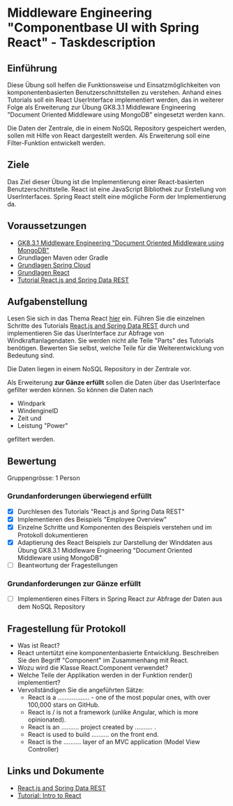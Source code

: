 # Middleware Engineering "Componentbase UI with Spring React" - Taskdescription

## Einführung

Diese Übung soll helfen die Funktionsweise und Einsatzmöglichkeiten von komponentenbasierten Benutzerschnittstellen zu verstehen.
Anhand eines Tutorials soll ein React UserInterface implementiert werden, das in weiterer Folge als Erweiterung zur Übung GK8.3.1 Middleware Engineering "Document Oriented Middleware using MongoDB" eingesetzt werden kann.

Die Daten der Zentrale, die in einem NoSQL Repository gespeichert werden, sollen mit Hilfe von React dargestellt werden. Als Erweiterung soll eine Filter-Funktion entwickelt werden.


## Ziele

Das Ziel dieser Übung ist die Implementierung einer React-basierten Benutzerschnittstelle. React ist eine JavaScript Bibliothek zur Erstellung von UserInterfaces. Spring React stellt eine mögliche Form der Implementierung da.

## Voraussetzungen

* [GK8.3.1 Middleware Engineering "Document Oriented Middleware using MongoDB"](https://elearning.tgm.ac.at/mod/assign/view.php?id=56851)
* Grundlagen Maven oder Gradle
* [Grundlagen Spring Cloud](https://spring.io/)
* [Grundlagen React](https://reactjs.org/tutorial/tutorial.html)
* [Tutorial React.js and Spring Data REST](https://spring.io/guides/tutorials/react-and-spring-data-rest/)


## Aufgabenstellung

Lesen Sie sich in das Thema React [hier](https://reactjs.org) ein.
Führen Sie die einzelnen Schritte des Tutorials [React.js and Spring Data REST](https://spring.io/guides/tutorials/react-and-spring-data-rest/#react-and-spring-data-rest-part-3) durch und implementieren Sie das UserInterface zur Abfrage von Windkraftanlagendaten. Sie werden nicht alle Teile "Parts" des Tutorials benötigen. Bewerten Sie selbst, welche Teile für die Weiterentwicklung von Bedeutung sind.

Die Daten liegen in einem NoSQL Repository in der Zentrale vor.

Als Erweiterung **zur Gänze erfüllt** sollen die Daten über das UserInterface gefilter werden können. So können die Daten nach
- Windpark
- WindengineID
- Zeit und
- Leistung "Power"

gefiltert werden.

## Bewertung
Gruppengrösse: 1 Person
### Grundanforderungen **überwiegend erfüllt**
- [x] Durchlesen des Tutorials "React.js and Spring Data REST"
- [x] Implementieren des Beispiels "Employee Overview"
- [x] Einzelne Schritte und Komponenten des Beispiels verstehen und im Protokoll dokumentieren
- [x] Adaptierung des React Beispiels zur Darstellung der Winddaten aus Übung GK8.3.1 Middleware Engineering "Document Oriented Middleware using MongoDB"
- [ ] Beantwortung der Fragestellungen
### Grundanforderungen **zur Gänze erfüllt**
- [ ] Implementieren eines Filters in Spring React zur Abfrage der Daten aus dem NoSQL Repository


## Fragestellung für Protokoll

+ Was ist React?
+ React untertützt eine komponentenbasierte Entwicklung. Beschreiben Sie den Begriff "Component" im Zusammenhang mit React.
+ Wozu wird die Klasse React.Component verwendet?
+ Welche Teile der Applikation werden in der Funktion render() implementiert?
+ Vervollständigen Sie die angeführten Sätze:
  +   React is a .................. - one of the most popular ones, with over 100,000 stars on GitHub.
  + React is / is not a framework (unlike Angular, which is more opinionated).
  + React is an .......... project created by .......... .
  + React is used to build .......... on the front end.
  + React is the .......... layer of an MVC application (Model View Controller)


## Links und Dokumente
* [React.js and Spring Data REST](https://spring.io/guides/tutorials/react-and-spring-data-rest/#react-and-spring-data-rest-part-3)
* [Tutorial: Intro to React](https://reactjs.org/tutorial/tutorial.html)
